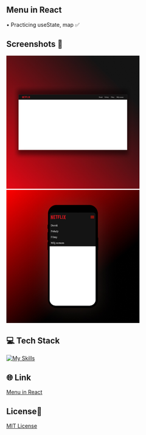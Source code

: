 ## Menu in React
• Practicing useState, map ✅

## Screenshots 📱
<img src="src/images/menu.jpg" width="350"><img src="src/images/menu2.jpg" width="350">

## 💻 Tech Stack
[![My Skills](https://skillicons.dev/icons?i=html,css,javascript,react)](https://skillicons.dev)

## 🌐 Link
<a href="https://menu-dejvcodes.netlify.app/">Menu in React</a>

## License🔐
[MIT License](LICENSE)